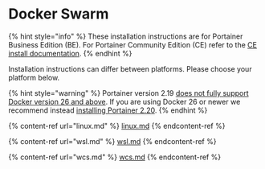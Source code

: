 # Docker Swarm

{% hint style="info" %}
These installation instructions are for Portainer Business Edition (BE). For Portainer Community Edition (CE) refer to the [CE install documentation](../../../install-ce/server/swarm/).
{% endhint %}

Installation instructions can differ between platforms. Please choose your platform below.

{% hint style="warning" %}
Portainer version 2.19 [does not fully support Docker version 26 and above](https://www.portainer.io/blog/portainer-and-docker-26). If you are using Docker 26 or newer we recommend instead [installing Portainer 2.20](https://docs.portainer.io/v/2.20/start/install/server/swarm).
{% endhint %}

{% content-ref url="linux.md" %}
[linux.md](linux.md)
{% endcontent-ref %}

{% content-ref url="wsl.md" %}
[wsl.md](wsl.md)
{% endcontent-ref %}

{% content-ref url="wcs.md" %}
[wcs.md](wcs.md)
{% endcontent-ref %}
